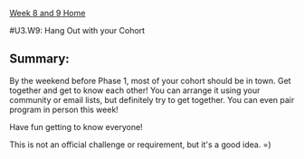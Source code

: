 [Week 8 and 9 Home](./)

#U3.W9: Hang Out with your Cohort

## Summary:
By the weekend before Phase 1, most of your cohort should be in town. Get together and get to know each other! You can arrange it using your community or email lists, but definitely try to get together. You can even pair program in person this week!

Have fun getting to know everyone!

This is not an official challenge or requirement, but it's a good idea. =)
